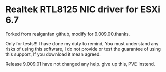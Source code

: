 # Realtek RTL8125 NIC driver for ESXi 6.7


Forked from realganfan github, modify for 9.009.00.thanks.

 Only for tests!!!
 I have done my duty to remind, You must understand any risks of using this software, I do not provide or test the guarantee of using this support, If you download it mean agreed.
 
Release 9.009.01 have not changed any help. give up this, PVE instend. 
